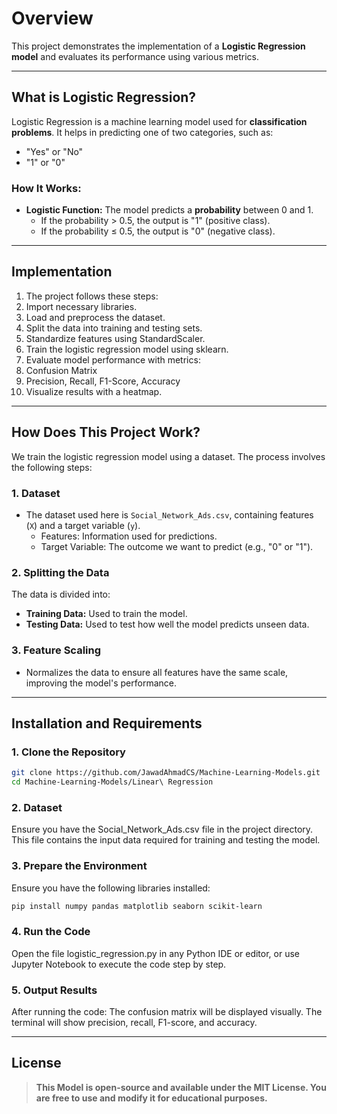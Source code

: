 # Overview

This project demonstrates the implementation of a **Logistic Regression model** and evaluates its performance using various metrics.

---

## What is Logistic Regression?

Logistic Regression is a machine learning model used for **classification problems**. It helps in predicting one of two categories, such as:
- "Yes" or "No"
- "1" or "0"

### How It Works:
- **Logistic Function:** The model predicts a **probability** between 0 and 1.  
  - If the probability > 0.5, the output is "1" (positive class).  
  - If the probability ≤ 0.5, the output is "0" (negative class).

---
## Implementation
1. The project follows these steps:
2. Import necessary libraries.
3. Load and preprocess the dataset.
4. Split the data into training and testing sets.
5. Standardize features using StandardScaler.
6. Train the logistic regression model using sklearn.
7. Evaluate model performance with metrics:
8. Confusion Matrix
9. Precision, Recall, F1-Score, Accuracy
10. Visualize results with a heatmap.

---
## How Does This Project Work?

We train the logistic regression model using a dataset. The process involves the following steps:

### 1. **Dataset**
- The dataset used here is `Social_Network_Ads.csv`, containing features (`X`) and a target variable (`y`).
  - Features: Information used for predictions.
  - Target Variable: The outcome we want to predict (e.g., "0" or "1").

### 2. **Splitting the Data**
The data is divided into:
- **Training Data:** Used to train the model.
- **Testing Data:** Used to test how well the model predicts unseen data.

### 3. **Feature Scaling**
- Normalizes the data to ensure all features have the same scale, improving the model's performance.

---
## Installation and Requirements
### **1. Clone the Repository**
```bash
git clone https://github.com/JawadAhmadCS/Machine-Learning-Models.git
cd Machine-Learning-Models/Linear\ Regression
```
### **2. Dataset**
Ensure you have the Social_Network_Ads.csv file in the project directory. This file contains the input data required for training and testing the model.
### **3. Prepare the Environment**

Ensure you have the following libraries installed:
```bash
pip install numpy pandas matplotlib seaborn scikit-learn
```
### **4. Run the Code**
Open the file logistic_regression.py in any Python IDE or editor, or use Jupyter Notebook to execute the code step by step.

### **5. Output Results**
After running the code:
The confusion matrix will be displayed visually.
The terminal will show precision, recall, F1-score, and accuracy.

---

## License

> **This Model is open-source and available under the MIT License. You are free to use and modify it for educational purposes.**
